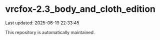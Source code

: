 # vrcfox-2.3_body_and_cloth_edition

Last updated: 2025-06-19 22:33:45

This repository is automatically maintained.

